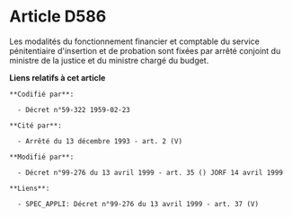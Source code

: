 # Article D586

Les modalités du fonctionnement financier et comptable du service pénitentiaire d'insertion et de probation sont fixées par
arrêté conjoint du ministre de la justice et du ministre chargé du budget.

**Liens relatifs à cet article**

	**Codifié par**:

	  - Décret n°59-322 1959-02-23

	**Cité par**:

	  - Arrêté du 13 décembre 1993 - art. 2 (V)

	**Modifié par**:

	  - Décret n°99-276 du 13 avril 1999 - art. 35 () JORF 14 avril 1999

	**Liens**:

	  - SPEC_APPLI: Décret n°99-276 du 13 avril 1999 - art. 37 (V)
